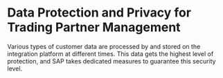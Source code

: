 <!-- loioca3bb434c2ab417382a15276425d2798 -->

# Data Protection and Privacy for Trading Partner Management

Various types of customer data are processed by and stored on the integration platform at different times. This data gets the highest level of protection, and SAP takes dedicated measures to guarantee this security level.

